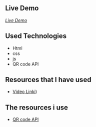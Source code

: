 ## Live Demo

_[Live Demo](https://emre613461.github.io/qr-code/)_

## Used Technologies

- Html
- css
- js
- QR code API

## Resources that I have used

- [Video Linki]([https://www.youtube.com/watch?v=_RfVj2CHHqc))

## The resources i use

- [QR code API](https://goqr.me)
